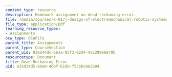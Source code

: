 ```yaml
---
content_type: resource
description: Homework assignment on dead-reckoning error.
file: /media/courses/2-017j-design-of-electromechanical-robotic-systems-fall-2009/e35d34d588a04bbfb1d0f5c6bc865684_MIT2_017JF09_p34.pdf
file_type: application/pdf
learning_resource_types:
- Assignments
ocw_type: OCWFile
parent_title: Assignments
parent_type: CourseSection
parent_uid: 93ea44dc-663a-95f3-02d4-4a220966879b
resourcetype: Document
title: Dead-Reckoning Error
uid: e35d34d5-88a0-4bbf-b1d0-f5c6bc865684
---
```

